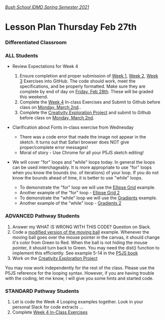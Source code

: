 [_Bush School IDMD Spring Semester 2021_](https://chandrunarayan.github.io/idmd/)

# Lesson Plan Thursday Feb 27th
### Differentiated Classroom

### ALL Students
* Review Expectations for Week 4
  1. Ensure completion and proper submission of [Week 1](../week1), [Week 2](../week2), [Week 3](../week3) Exercises into GitHub.  The code should work, meet the specifications, and be properly formatted.  Make sure they are complete by end of day on <u>Friday, Feb 28th</u>. These will be graded this weekend.
  1. Complete the [Week 4](../week4) In-class Exercises and Submit to Github before class on <u>Monday, March 2nd</u>..
  1. Complete the [Creativity Exploration Project](../week4/homework/creativity-exploration.md) and submit to Github before class on <u>Monday, March 2nd</u>.

* Clarification about Fonts in-class exercise from Wednesday
  * There was a code error that made the image not appear in the sketch. It turns out that Safari browser does NOT give proper/complete error messages!
  * Moral of story - Use Chrome for all your P5JS sketch editing!
* We will cover "for" loops and "while" loops today. In general the loops can be used interchageably.  It is more appropriate to use "for" loops when you know the bounds (no. of iterations) of your loop.  If you do not know the bounds ahead of time, it is better to use "while" loops.

  * To demonstrate the "for" loop we will use the [Ellipse Grid](../week4/code/ellipseGrid) example.
  * Another example of the "for" loop - [Ellipse Grid 2](../week4/code/ellipseGrid2)  
  * To demonstrate the "while" loop we will use the [Gradients](../week4/code/gradients) example. 
  * Another example of the "while" loop - [Gradients 2](../week4/code/gradients2)  

### ADVANCED Pathway Students
1. Answer my WHAT IS WRONG WITH THIS CODE? Question on Slack.
1. Code a [modified version of the moving ball](../week4/code/modifiedMovingBall) example. Whenever the moving ball goes over the mouse pointer in the canvas, it should change it's color from Green to Red. When the ball is not hiding the mouse pointer, it should turn back to Green. You may need the dist() function to implement this efficiently. See example 5-14 in the [P5JS book]((https://drive.google.com/drive/u/2/folders/15GK0VESxqTvYGst9EtvILshb0MGlO4c5))
3. Work on the [Creativity Exploration Project](../week4/homework/creativity-exploration.md)

You may now work independently for the rest of the class. Please use the P5JS reference for the looping syntax. However, if you are having trouble with the coding, let me know, I will give you some hints and started code.

### STANDARD Pathway Students
1. Let is code the Week 4 Looping examples together.  Look in your personal Slack for code extracts ...
2. Complete [Week 4 In-Class Exercises](../week4)